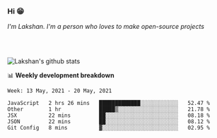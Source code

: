 ### Hi 😁

*I'm Lakshan. I'm a person who loves to make open-source projects*


<br/><br/>

![Lakshan's github stats](https://github-readme-stats.vercel.app/api?username=sandaruwan98&show_icons=true&theme=prussian )<br/>



📊 **Weekly development breakdown**
<!--START_SECTION:waka-->
```text
Week: 13 May, 2021 - 20 May, 2021

JavaScript   2 hrs 26 mins   █████████████░░░░░░░░░░░░   52.47 % 
Other        1 hr            █████▒░░░░░░░░░░░░░░░░░░░   21.78 % 
JSX          22 mins         ██░░░░░░░░░░░░░░░░░░░░░░░   08.18 % 
JSON         22 mins         ██░░░░░░░░░░░░░░░░░░░░░░░   08.12 % 
Git Config   8 mins          ▓░░░░░░░░░░░░░░░░░░░░░░░░   02.95 % 
```
<!--END_SECTION:waka-->

